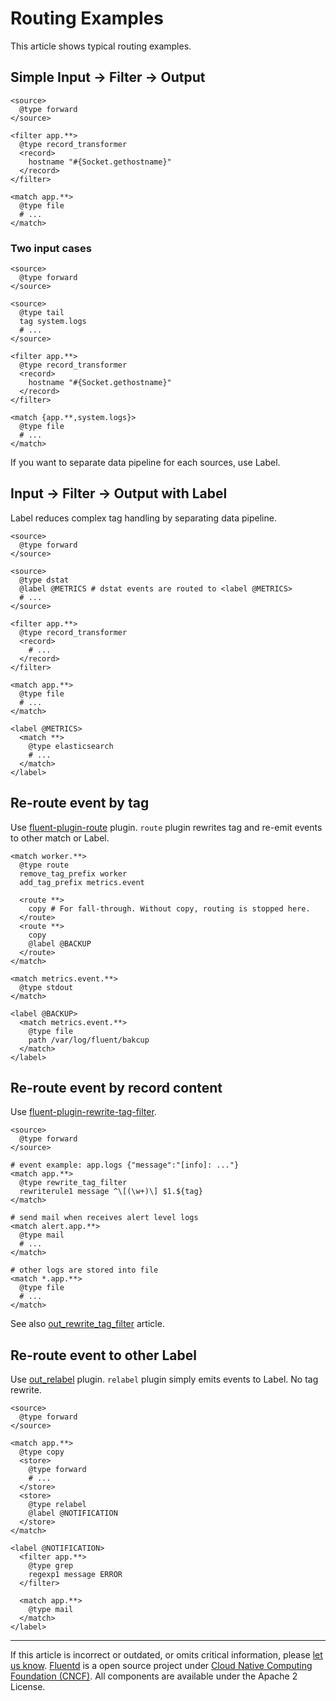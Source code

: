 # Routing Examples

This article shows typical routing examples.


## Simple Input -\> Filter -\> Output

``` {.CodeRay}
<source>
  @type forward
</source>

<filter app.**>
  @type record_transformer
  <record>
    hostname "#{Socket.gethostname}"
  </record>
</filter>

<match app.**>
  @type file
  # ...
</match>
```


### Two input cases

``` {.CodeRay}
<source>
  @type forward
</source>

<source>
  @type tail
  tag system.logs
  # ...
</source>

<filter app.**>
  @type record_transformer
  <record>
    hostname "#{Socket.gethostname}"
  </record>
</filter>

<match {app.**,system.logs}>
  @type file
  # ...
</match>
```

If you want to separate data pipeline for each sources, use Label.


## Input -\> Filter -\> Output with Label

Label reduces complex tag handling by separating data pipeline.

``` {.CodeRay}
<source>
  @type forward
</source>

<source>
  @type dstat
  @label @METRICS # dstat events are routed to <label @METRICS>
  # ...
</source>

<filter app.**>
  @type record_transformer
  <record>
    # ...
  </record>
</filter>

<match app.**>
  @type file
  # ...
</match>

<label @METRICS>
  <match **>
    @type elasticsearch
    # ...
  </match>
</label>
```


## Re-route event by tag

Use
[fluent-plugin-route](https://github.com/tagomoris/fluent-plugin-route)
plugin. `route` plugin rewrites tag and re-emit events to other match or
Label.

``` {.CodeRay}
<match worker.**>
  @type route
  remove_tag_prefix worker
  add_tag_prefix metrics.event

  <route **>
    copy # For fall-through. Without copy, routing is stopped here. 
  </route>
  <route **>
    copy
    @label @BACKUP
  </route>
</match>

<match metrics.event.**>
  @type stdout
</match>

<label @BACKUP>
  <match metrics.event.**>
    @type file
    path /var/log/fluent/bakcup
  </match>
</label>
```


## Re-route event by record content

Use
[fluent-plugin-rewrite-tag-filter](https://github.com/fluent/fluent-plugin-rewrite-tag-filter).

``` {.CodeRay}
<source>
  @type forward
</source>

# event example: app.logs {"message":"[info]: ..."}
<match app.**>
  @type rewrite_tag_filter
  rewriterule1 message ^\[(\w+)\] $1.${tag}
</match>

# send mail when receives alert level logs
<match alert.app.**>
  @type mail
  # ...
</match>

# other logs are stored into file
<match *.app.**>
  @type file
  # ...
</match>
```

See also [out\_rewrite\_tag\_filter](/articles/out_rewrite_tag_filter.md) article.


## Re-route event to other Label

Use [out\_relabel](/articles/out_relabel.md) plugin. `relabel` plugin simply emits
events to Label. No tag rewrite.

``` {.CodeRay}
<source>
  @type forward
</source>

<match app.**>
  @type copy
  <store>
    @type forward
    # ...
  </store>
  <store>
    @type relabel
    @label @NOTIFICATION
  </store>
</match>

<label @NOTIFICATION>
  <filter app.**>
    @type grep
    regexp1 message ERROR
  </filter>

  <match app.**>
    @type mail
  </match>
</label>
```


------------------------------------------------------------------------

If this article is incorrect or outdated, or omits critical information,
please [let us know](https://github.com/fluent/fluentd-docs/issues?state=open).
[Fluentd](http://www.fluentd.org/) is a open source project under [Cloud Native Computing Foundation (CNCF)](https://cncf.io/). All components
are available under the Apache 2 License.
